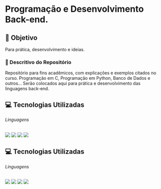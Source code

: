 # Programação e Desenvolvimento Back-end.

## :dart: Objetivo
Para prática, desenvolvimento e ideias.
### :scroll: Descritivo do Repositório
Repositório para fins acadêmicos, com explicações e exemplos citados no curso. Programação em C, Programação em Python, Banco de Dados e outros... Serão colocados aqui para prática e desenvolvimento das linguagens back-end.

## :computer: Tecnologias Utilizadas

###### Linguagens

[![](https://img.shields.io/badge/-PostgreSQL-00758f?style=flat&logo=postgresql&logoColor=white)](https://www.postgresql.org/ "PostgreSQL") [![](https://img.shields.io/badge/-python-3333FF?style=flat&logo=py5&logoColor=white)](https://www.python.org/ "python") [![](https://img.shields.io/badge/-C-3333FF?style=flat&logo=C5&logoColor=white)](https://docs.microsoft.com/pt-br/cpp/c-language/?view=msvc-170 "C") [![](https://img.shields.io/badge/-MongoDB-339966?style=flat&logo=mongodb5&logoColor=white)](https://www.mongodb.com/cloud/atlas/lp/try2-hterms?utm_content=controlhterms&utm_source=google&utm_campaign=gs_americas_brazil_search_core_brand_atlas_desktop&utm_term=mongodb%20com&utm_medium=cpc_paid_search&utm_ad=e&utm_ad_campaign_id=12212624308&adgroup=115749706023&gclid=Cj0KCQiA-eeMBhCpARIsAAZfxZDsyq_JMOaw-bxxO9PgOM61M9j7NMYPOzgMWErroK7P37JL3TXg-OMaAmn0EALw_wcB "MongoDB") 

## :computer: Tecnologias Utilizadas

###### Linguagens

[![](https://img.shields.io/badge/-PostgreSQL-00758f?style=flat&logo=postgresql&logoColor=white)](https://www.postgresql.org/ "PostgreSQL") [![](https://img.shields.io/badge/-python-3333FF?style=flat&logo=py5&logoColor=white)](https://www.python.org/ "python") [![](https://img.shields.io/badge/-C-3333FF?style=flat&logo=C5&logoColor=white)](https://docs.microsoft.com/pt-br/cpp/c-language/?view=msvc-170 "C") [![](https://img.shields.io/badge/-MongoDB-339966?style=flat&logo=mongodb5&logoColor=white)](https://www.mongodb.com/cloud/atlas/lp/try2-hterms?utm_content=controlhterms&utm_source=google&utm_campaign=gs_americas_brazil_search_core_brand_atlas_desktop&utm_term=mongodb%20com&utm_medium=cpc_paid_search&utm_ad=e&utm_ad_campaign_id=12212624308&adgroup=115749706023&gclid=Cj0KCQiA-eeMBhCpARIsAAZfxZDsyq_JMOaw-bxxO9PgOM61M9j7NMYPOzgMWErroK7P37JL3TXg-OMaAmn0EALw_wcB "MongoDB") 

